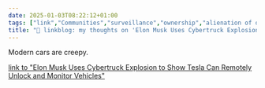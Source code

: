 ```yaml
---
date: 2025-01-03T08:22:12+01:00
tags: ["link","Communities","surveillance","ownership","alienation of ownership","Tesla","Elon Musk","Cybertruck"]
title: "🔗 linkblog: my thoughts on 'Elon Musk Uses Cybertruck Explosion to Show Tesla Can Remotely Unlock and Monitor Vehicles'"
---
```

Modern cars are creepy.

[link to "Elon Musk Uses Cybertruck Explosion to Show Tesla Can Remotely Unlock and Monitor Vehicles"](https://www.404media.co/elon-musk-uses-cybertruck-explosion-to-show-tesla-can-remotely-unlock-and-monitor-vehicles/)